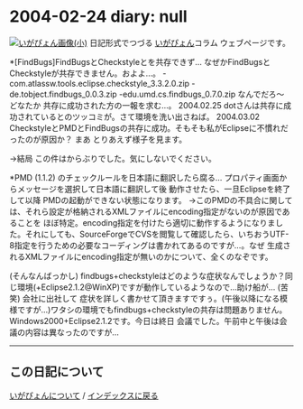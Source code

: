 2004-02-24 diary: null
=====================================================================================================
[![いがぴょん画像(小)](https://igapyon.github.io/diary/images/iga200306s.jpg "いがぴょん")](https://igapyon.github.io/diary/memo/memoigapyon.html) 日記形式でつづる [いがぴょん](https://igapyon.github.io/diary/memo/memoigapyon.html)コラム ウェブページです。

*[FindBugs]FindBugsとCheckstyleとを共存できず…
なぜかFindBugsとCheckstyleが共存できません。およよ…。
-com.atlassw.tools.eclipse.checkstyle_3.3.2.0.zip
-de.tobject.findbugs_0.0.3.zip
-edu.umd.cs.findbugs_0.7.0.zip
なんでだろ～ どなたか 共存に成功された方の一報を求む…。
2004.02.25 dotさんは共存に成功されているとのツッコミが。さて環境を洗い出さねば。
2004.03.02 CheckstyleとPMDとFindBugsの共存に成功。そもそも私がEclipseに不慣れだったのが原因か？ まあ とりあえず様子を見ます。

→結局 この件はからぶりでした。気にしないでください。

*PMD (1.1.2) のチェックルールを日本語に翻訳したら腐る…
プロパティ画面からメッセージを選択して日本語に翻訳して後 動作させたら、一旦Eclipseを終了して以降 PMDの起動ができない状態になります。
→このPMDの不具合に関しては、それら設定が格納されるXMLファイルにencoding指定がないのが原因であることを ほぼ特定。encoding指定を付けたら適切に動作するようになりました。それにしても、SourceForgeでCVSを閲覧して確認したら、いちおうUTF-8指定を行うための必要なコーディングは書かれてあるのですが…。なぜ 生成されるXMLファイルにencoding指定が無いのかについて、全くのなぞです。

(そんなんばっかし)
findbugs+checkstyleはどのような症状なんでしょうか？同じ環境(+Eclipse2.1.2@WinXP)ですが動作しているようなので…助け船が… (苦笑) 会社に出社して 症状を詳しく書かせて頂きますですぅ。(午後以降になる模様ですが…)ワタシの環境でもfindbugs+checkstyleの共存は問題ありません。Windows2000+Eclipse2.1.2です。今日は終日 会議でした。午前中と午後は会議の内容は異なったのですが…

----------------------------------------------------------------------------------------------------

## この日記について
[いがぴょんについて](http://www.igapyon.jp/igapyon/diary/memo/memoigapyon.html) / [インデックスに戻る](https://igapyon.github.io/diary/idxall.html)
